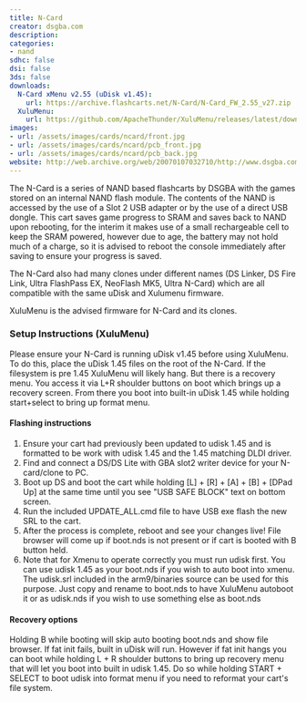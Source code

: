 ```yaml
---
title: N-Card
creator: dsgba.com
description:
categories:
- nand
sdhc: false
dsi: false
3ds: false
downloads:
  N-Card xMenu v2.55 (uDisk v1.45):
    url: https://archive.flashcarts.net/N-Card/N-Card_FW_2.55_v27.zip
  XuluMenu:
    url: https://github.com/ApacheThunder/XuluMenu/releases/latest/download/xulumenu.zip
images:
- url: /assets/images/cards/ncard/front.jpg
- url: /assets/images/cards/ncard/pcb_front.jpg
- url: /assets/images/cards/ncard/pcb_back.jpg
website: http://web.archive.org/web/20070107032710/http://www.dsgba.com/
---
```


The N-Card is a series of NAND based flashcarts by DSGBA with the games stored on an internal NAND flash module. The contents of the NAND is accessed by the use of a Slot 2 USB adapter or by the use of a direct USB dongle. This cart saves game progress to SRAM and saves back to NAND upon rebooting, for the interim it makes use of a small rechargeable cell to keep the SRAM powered, however due to age, the battery may not hold much of a charge, so it is advised to reboot the console immediately after saving to ensure your progress is saved.

The N-Card also had many clones under different names (DS Linker, DS Fire Link, Ultra FlashPass EX, NeoFlash MK5, Ultra N-Card) which are all compatible with the same uDisk and Xulumenu firmware.

XuluMenu is the advised firmware for N-Card and its clones.

### Setup Instructions (XuluMenu)

Please ensure your N-Card is running uDisk v1.45 before using XuluMenu. To do this, place the uDisk 1.45 files on the root of the N-Card. If the filesystem is pre 1.45 XuluMenu will likely hang. But there is a recovery menu. You access it via L+R shoulder buttons on boot which brings up a recovery screen. From there you boot into built-in uDisk 1.45 while holding start+select to bring up format menu.

#### Flashing instructions

1. Ensure your cart had previously been updated to udisk 1.45 and is formatted to be work with udisk 1.45 and the 1.45 matching DLDI driver.
1. Find and connect a DS/DS Lite with GBA slot2 writer device for your N-card/clone to PC.
1. Boot up DS and boot the cart while holding [L] + [R] + [A] + [B] + [DPad Up] at the same time until you see "USB SAFE BLOCK" text on bottom screen.
1. Run the included UPDATE_ALL.cmd file to have USB exe flash the new SRL to the cart.
1. After the process is complete, reboot and see your changes live! File browser will come up if boot.nds is not present or if cart is booted with B button held.
1. Note that for Xmenu to operate correctly you must run udisk first. You can use udisk 1.45 as your boot.nds if you wish to auto boot into xmenu. The udisk.srl included in the arm9/binaries source can be used for this purpose. Just copy and rename to boot.nds to have XuluMenu autoboot it or as udisk.nds if you wish to use something else as boot.nds

#### Recovery options
Holding B while booting will skip auto booting boot.nds and show file browser. If fat init fails, built in uDisk will run. However if fat init hangs you can boot while holding L + R shoulder buttons to bring up recovery menu that will let you boot into built in udisk 1.45. Do so while holding START + SELECT to boot udisk into format menu if you need to reformat your cart's file system.
